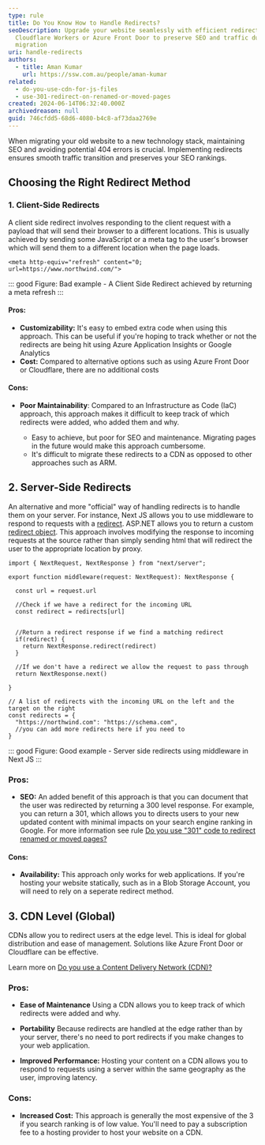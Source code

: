 ```yaml
---
type: rule
title: Do You Know How to Handle Redirects?
seoDescription: Upgrade your website seamlessly with efficient redirects using
  Cloudflare Workers or Azure Front Door to preserve SEO and traffic during the
  migration
uri: handle-redirects
authors:
  - title: Aman Kumar
    url: https://ssw.com.au/people/aman-kumar
related:
  - do-you-use-cdn-for-js-files
  - use-301-redirect-on-renamed-or-moved-pages
created: 2024-06-14T06:32:40.000Z
archivedreason: null
guid: 746cfdd5-68d6-4080-b4c8-af73daa2769e
---
```

When migrating your old website to a new technology stack, maintaining SEO and avoiding potential 404 errors is crucial. Implementing redirects ensures smooth traffic transition and preserves your SEO rankings.

<!--endintro-->

## Choosing the Right Redirect Method


### 1. Client-Side Redirects

A client side redirect involves responding to the client request with a payload that will send their browser to a different locations. This is usually achieved by sending some JavaScript or a meta tag to the user's browser which will send them to a different location when the page loads. 

```
<meta http-equiv="refresh" content="0; url=https://www.northwind.com/">
```
::: good
Figure: Bad example - A Client Side Redirect achieved by returning a meta refresh
:::

#### **Pros:**

* **Customizability:** It's easy to embed extra code when using this approach. This can be useful if you're hoping to track whether or not the redirects are being hit using Azure Application Insights or Google Analytics
* **Cost:** Compared to alternative options such as using Azure Front Door or Cloudflare, there are no additional costs 

#### **Cons:**

* **Poor Maintainability**: Compared to an Infrastructure as Code (IaC) approach, this approach makes it difficult to keep track of which redirects were added, who added them and why.

  * Easy to achieve, but poor for SEO and maintenance. Migrating pages in the future would make this approach cumbersome.
  * It's difficult to migrate these redirects to a CDN as opposed to other approaches such as ARM.

## 2. Server-Side Redirects

An alternative and more "official" way of handling redirects is to handle them on your server. For instance, Next JS allows you to use middleware to respond to requests with a [redirect](https://nextjs.org/docs/app/building-your-application/routing/redirecting#nextresponseredirect-in-middleware). ASP.NET allows you to return a custom [redirect object](https://learn.microsoft.com/en-us/dotnet/api/system.web.httpresponse.redirect?view=netframework-4.8.1). This approach involves modifying the response to incoming requests at the source rather than simply sending html that will redirect the user to the appropriate location by proxy.
```
import { NextRequest, NextResponse } from "next/server";

export function middleware(request: NextRequest): NextResponse {

  const url = request.url

  //Check if we have a redirect for the incoming URL
  const redirect = redirects[url]


  //Return a redirect response if we find a matching redirect
  if(redirect) {
    return NextResponse.redirect(redirect)
  }

  //If we don't have a redirect we allow the request to pass through
  return NextResponse.next()

}

// A list of redirects with the incoming URL on the left and the target on the right
const redirects = {
  "https://northwind.com": "https://schema.com",
  //you can add more redirects here if you need to
}
```
::: good
Figure: Good example - Server side redirects using middleware in Next JS
:::
### Pros:

* **SEO:** An added benefit of this approach is that you can document that the user was redirected by returning a 300 level response. For example, you can return a 301, which allows you to directs users to your new updated content with minimal impacts on your search engine ranking in Google. For more information see rule [Do you use "301" code to redirect renamed or moved pages?](/rules/use-301-redirect-on-renamed-or-moved-pages/)

#### Cons:

* **Availability:** This approach only works for web applications. If you're hosting your website statically, such as in a Blob Storage Account, you will need to rely on a seperate redirect method.



## 3. CDN Level (Global)

CDNs allow you to redirect users at the edge level. This is ideal for global distribution and ease of management. Solutions like Azure Front Door or Cloudflare can be effective.

Learn more on [Do you use a Content Delivery Network (CDN)?](/do-you-use-cdn-for-js-files)

### Pros:
* **Ease of Maintenance** Using a CDN allows you to keep track of which redirects were added and why.

* **Portability** Because redirects are handled at the edge rather than by your server, there's no need to port redirects if you make changes to your web application.

* **Improved Performance:** Hosting your content on a CDN allows you to respond to requests using a server within the same geography as the user, improving latency.


### Cons: 
* **Increased Cost:** This approach is generally the most expensive of the 3 if you search ranking is of low value. You'll need to pay a subscription fee to a hosting provider to host your website on a CDN.
